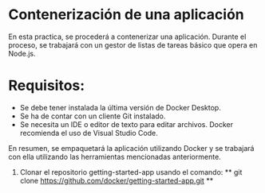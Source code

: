 # Contenerización de una aplicación
En esta practica, se procederá a contenerizar una aplicación. Durante el proceso, se trabajará con un gestor de listas de tareas básico que opera en Node.js.

# Requisitos:

* Se debe tener instalada la última versión de Docker Desktop.
* Se ha de contar con un cliente Git instalado.
* Se necesita un IDE o editor de texto para editar archivos. Docker recomienda el uso de Visual Studio Code.
  
En resumen, se empaquetará la aplicación utilizando Docker y se trabajará con ella utilizando las herramientas mencionadas anteriormente.

1) Clonar el repositorio getting-started-app usando el comando:
** git clone https://github.com/docker/getting-started-app.git **










